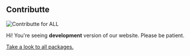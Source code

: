 <section class="container homepage">
  <h1>Contributte</h1>
  <div class="card">
    <img class="card-img-top" src="/misc/welcome.jpg" alt="Contributte for ALL">
    <div class="card-body">
      <p class="card-text">Hi! You're seeing <strong>development</strong> version of our website. Please be patient.</p>
      <a href="/packages" class="btn btn-primary">Take a look to all packages.</a>
    </div>
  </div>
</section>

